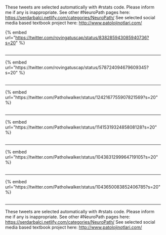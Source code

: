 

These tweets are selected automatically with #rstats code. Please inform me if any is inappropriate.
See other #NeuroPath pages here: https://serdarbalci.netlify.com/categories/NeuroPath/ 
See selected social media based textbook project here: http://www.patolojinotlari.com/

{% embed url="https://twitter.com/rovingatuscap/status/838285943085940736?s=20" %}<br>
<br>
<hr>
{% embed url="https://twitter.com/rovingatuscap/status/578724094679609345?s=20" %}<br>
<br>
<hr>
{% embed url="https://twitter.com/Patholwalker/status/1242167755907821569?s=20" %}<br>
<br>
<hr>
{% embed url="https://twitter.com/Patholwalker/status/1141531932485808128?s=20" %}<br>
<br>
<hr>
{% embed url="https://twitter.com/Patholwalker/status/1043831299964719105?s=20" %}<br>
<br>
<hr>
{% embed url="https://twitter.com/Patholwalker/status/1043650083852406785?s=20" %}<br>
<br>
<hr>


These tweets are selected automatically with #rstats code. Please inform me if any is inappropriate.
See other #NeuroPath pages here: https://serdarbalci.netlify.com/categories/NeuroPath/ 
See selected social media based textbook project here: http://www.patolojinotlari.com/
